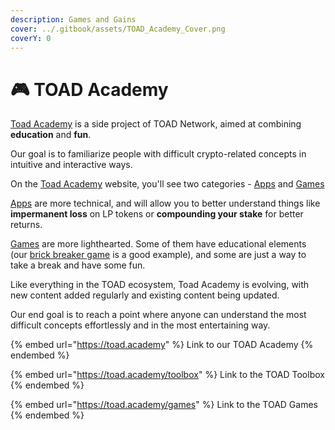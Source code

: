 ```yaml
---
description: Games and Gains
cover: ../.gitbook/assets/TOAD_Academy_Cover.png
coverY: 0
---
```


# 🎮 TOAD Academy

[Toad Academy](https://toad.academy) is a side project of TOAD Network, aimed at combining **education** and **fun**.

Our goal is to familiarize people with difficult crypto-related concepts in intuitive and interactive ways.

On the [Toad Academy](https://toad.academy) website, you'll see two categories - [Apps](https://toad.academy/toolbox/) and [Games](https://toad.academy/games/)

[Apps](https://toad.academy/toolbox/) are more technical, and will allow you to better understand things like **impermanent loss** on LP tokens or **compounding your stake** for better returns.

[Games](https://toad.academy/games/) are more lighthearted. Some of them have educational elements (our [brick breaker game](https://toadgames.github.io/BrickBreaker/) is a good example), and some are just a way to take a break and have some fun.

Like everything in the TOAD ecosystem, Toad Academy is evolving, with new content added regularly and existing content being updated.

Our end goal is to reach a point where anyone can understand the most difficult concepts effortlessly and in the most entertaining way.

{% embed url="https://toad.academy" %}
Link to our TOAD Academy
{% endembed %}

{% embed url="https://toad.academy/toolbox" %}
Link to the TOAD Toolbox
{% endembed %}

{% embed url="https://toad.academy/games" %}
Link to the TOAD Games
{% endembed %}
